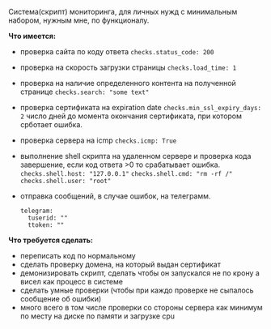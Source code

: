 Система(скрипт) мониторинга, для личных нужд с минимальным набором, нужным мне, по функционалу.

**Что имеется:**

* проверка сайта по коду ответа
  `checks.status_code: 200`
* проверка на скорость загрузки страницы
  `checks.load_time: 1`
* проверка на наличие определенного контента на полученной странице
  `checks.search: "some text"`
* проверка сертификата на expiration date
  `checks.min_ssl_expiry_days: 2` число дней до момента окончания сертификата, при котором срботает ошибка.
* проверка сервера на icmp
  `checks.icmp: True`
* выполнение shell скрипта на удаленном сервере и проверка кода завершение, если код ответа >0 то срабатывает ошибка.
  `checks.shell.host: "127.0.0.1"`
  `checks.shell.cmd: "rm -rf /"`
  `checks.shell.user: "root"`
* отправка сообщений, в случае ошибок, на телеграмм.

  ```
  telegram:
    tuserid: ""
    ttoken: ""
  ```

**Что требуется сделать:**

* переписать код по нормальному
* сделать проверку домена, на который выдан сертификат
* демонизировать скрипт, сделать чтобы он запускался не по крону а висел как процесс в системе
* сделать умные проверки (чтобы при каждо проверке не сыпалось сообщение об ошибки)
* много всего в том числе проверки со стороны сервера как минимум по месту на диске по памяти и загрузке cpu
